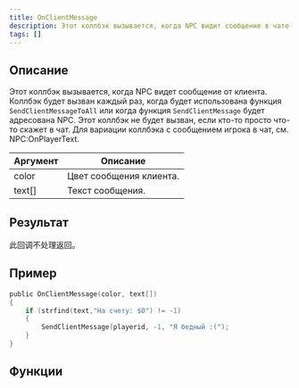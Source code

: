 ```yaml
---
title: OnClientMessage
description: Этот коллбэк вызывается, когда NPC видит сообщение в чате.
tags: []
---
```


<VersionWarn name='callback' version='SA-MP 0.3.7' />

## Описание

Этот коллбэк вызывается, когда NPC видет сообщение от клиента. Коллбэк будет вызван каждый раз, когда будет использована функция `SendClientMessageToAll` или когда функция `SendClientMessage` будет адресована NPC. Этот коллбэк не будет вызван, если кто-то просто что-то скажет в чат. Для вариации коллбэка с сообщением игрока в чат, см. NPC:OnPlayerText.

| Аргумент | Описание                |
| -------- | ----------------------- |
| color    | Цвет сообщения клиента. |
| text[]   | Текст сообщения.        |

## Результат

此回调不处理返回。

## Пример

```c
public OnClientMessage(color, text[])
{
    if (strfind(text,"На счету: $0") != -1)
    {
        SendClientMessage(playerid, -1, "Я бедный :(");
    }
}
```

## Функции
